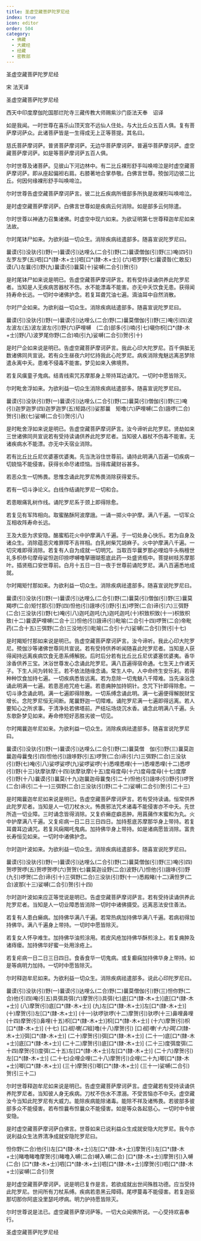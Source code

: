 ```yaml
---
title: 圣虚空藏菩萨陀罗尼经
index: true
icon: editor
order: 504
category:
  - 佛藏
  - 大藏经
  - 经藏
  - 密教部
---
```


  圣虚空藏菩萨陀罗尼经  

宋 法天译  

圣虚空藏菩萨陀罗尼经  

西天中印度摩伽陀国那烂陀寺三藏传教大师赐紫沙门臣法天奉　诏译  

如是我闻。一时世尊在喜乐山顶天宫不远仙人住处。与大比丘众五百人俱。复有菩萨摩诃萨众。此诸菩萨皆是一生得成无上正等菩提。其名曰。  

慈氏菩萨摩诃萨。普贤菩萨摩诃萨。无边华菩萨摩诃萨。普遍华菩萨摩诃萨。虚空藏菩萨摩诃萨。如是等菩萨摩诃萨五百人俱。  

尔时世尊及诸菩萨。见彼山下河边林中。有二比丘裸形舒手叫唤啼泣是时虚空藏菩萨摩诃萨。即从座起偏袒右肩。右膝著地合掌恭敬。白佛言世尊。殑伽河边彼二比丘。何因何缘裸形舒手叫唤啼泣。  

尔时世尊告虚空藏菩萨摩诃萨言。彼二比丘疾病所缠部多所执是故裸形叫唤啼泣。  

是时虚空藏菩萨摩诃萨。白佛言世尊如是疾病云何消除。如是部多云何除遣。  

尔时世尊以神通力召集诸佛。时虚空中现六如来。为欲证明第七世尊释迦牟尼如来法故。  

尔时尾钵尸如来。为欲利益一切众生。消除疾病祛遣部多。随喜宣说陀罗尼曰。  

曩谟(引)没驮(引)野(一)曩谟(引)达哩么(二合引)野(二)曩谟僧伽(引)野(三)唵(四引)左罗左罗(五)呬[口*(隸-木+士)]呬[口*(隸-木+士)] (六)呬罗野(七)曩谟昝(仁敢反)谟(八)左曩(引)野(九)曩谟(引)曩莫(十)娑嚩(二合引)贺(引)  

是时尾钵尸如来说是明已。告虚空藏菩萨摩诃萨言。若有受持读诵供养此陀罗尼者。当知是人无疾病苦器杖不伤。水不能漂毒不能害。亦无中夭饮食无患。获得闻持寿命长远。一切时中诸佛护念。若复耳聋咒油七遍。滴油耳中自然消散。  

尔时尸企如来。为欲利益一切众生。消除疾病祛遣部多。随喜宣说陀罗尼曰。  

曩谟(引)没驮(引)野(一)曩谟(引)达哩么(二合)野(二)曩莫僧伽(引)野(三)唵(引四)波左波左(五)波左波左(引)野(六)萨哩嚩　(二合)部多(引)喃(引七)嚫你枳[口*(隸-木+士)]野(八)波罗尾你野(二合)喃(引九)娑嚩(二合引)贺(引十)  

是时尸企如来说是明已。告虚空藏菩萨摩诃萨言。我此心印大陀罗尼。百千俱胝无数诸佛同共宣说。若有众生昼夜六时忆持我此心陀罗尼。病疾消除鬼魅远离恶梦除遣永离中夭。患难不侵毒不能害。梦见如来入佛境界。  

若复风癀童子鬼病。结青线索咒苏摩那身上带持耳边诵咒。一切时中愿皆除灭。  

尔时毗舍浮如来。为欲利益一切众生消除疾病祛遣部多。随喜宣说陀罗尼曰。  

曩谟(引)没驮(引)野(一)曩谟(引)达哩么(二合引)野(二)曩莫(引)僧伽(引)野(三)唵(引)迦罗迦罗(四)迦罗迦罗(五)矩路(引)娑那曩　矩噜(六)萨哩嚩(二合)誐啰(二合)贺(引)赦(七)娑嚩(二合引)贺(引八)  

是时毗舍浮如来说是明已。告虚空藏菩萨摩诃萨言。汝今谛听此陀罗尼。贤劫如来三世诸佛同共宣说若有受持读诵供养此陀罗尼者。当知彼人器杖不伤毒不能害。无诸疾病水不能漂。亦无中夭宿业消除。  

若有比丘比丘尼优婆塞优婆夷。先当洗浴住世尊前。诵持此明满八百遍一切疾病一切娆恼不能侵害。获得长命尽诸烦恼。当得库藏财谷甚多。  

若恶众生一切怖畏。思惟念诵此陀罗尼怖畏消除获得爱乐。  

若有一切斗诤论义。白线作结诵陀罗尼一切和合。  

若患眼痛乳树作线。诵陀罗尼系于颈上即得除愈。  

若复见有军阵相向。取蜜酪酥阿波摩誐。一诵一掷火中护摩。满八千遍。一切军众互相收阵寿命长远。  

王及大臣为求安隐。酪蜜稻花火中护摩满八千遍。于一切处身心快乐。若为自身及诸众生。消除蕴恶灾难罪障不吉祥相。白乳树柴咒胡麻子。火中护摩满八千遍。一切灾难即得消除。若复有人自为成就一切明咒。当取百华曩罗那必哩焰牛头栴檀世礼多枳恭句摩母娑怛迦印捺啰嚩噜拏珊瑚惹底此药一处盛贤瓶中。菩提树枝苏摩那叶。插贤瓶口安世尊前。白月十五日一日一夜于世尊前诵陀罗尼。满八百遍悉地成就。  

尔时羯矩忖那如来。为欲利益一切众生。消除疾病祛遣部多。随喜宣说陀罗尼曰。  

曩谟(引)没驮(引)野(一)曩谟(引)达哩么(二合引)野(二)曩莫(引)僧伽(引)野(三)曩莫羯啰(二合)矩忖那(引)野(四)怛他(引)誐哆(引)野(引五)啰贺(二合)谛(引六)三弭野(二合)三没驮(引)野(七)唵(引八)迦吒迦吒(九)迦吒迦吒(十)枳致枳致(十一)枳致枳致(十二)曩谟萨哩嚩(二合十三)怛他(引)誐谛(引)毗喻(二合引十四)啰贺(二合)帝毗药(二合十五)三弭野(二合)三没地(引)毗喻(二合引十六)娑嚩(二合引)贺(引十七)  

是时羯矩忖那如来说是明已。告虚空藏菩萨摩诃萨言。汝今谛听。我此心印大陀罗尼。殑伽沙等诸佛世尊同共宣说。若有受持供养听闻随喜此陀罗尼者。当知是人获得闻持远离疾病饮食无患系缚解脱。后时后分若有比丘比丘尼优婆塞优婆夷。香华涂香供养三宝。沐浴世尊发心念诵此陀罗尼。满八百遍得宿命通。七生天上作诸天子。下生人间为转轮王。若不依法随缘念诵。常生人中。人中命终生安乐刹。若得种种饮食加持七遍。一切疾病悉皆远离。若为息除一切鬼魅八千障难。当先澡浴念诵此明满一七遍。若患恶疮咒疮七遍。若患痈肿加持铜针。念咒下针即得除愈。一切斗诤念诵此明。满一七遍即得除散。一切系缚念诵此明。满一七遍便得解脱财宝增长。念陀罗尼恒无间断。尾曩野迦一切障难。诵陀罗尼满一七遍即得远离。若人要知心之所求事。于清净处若佛塔前。严结坛场烧沉水香。诵念此明满八千遍。头东欹卧梦见如来。寿命修短好恶胜劣彼一切见。  

尔时羯曩迦牟尼如来。为欲利益一切众生。消除疾病祛遣部多。随喜宣说陀罗尼曰。  

曩谟(引)没驮(引)野(一)曩谟(引)达哩么(二合引)野(二)曩莫僧　伽(引)野(三)曩莫迦曩迦母曩曳(引四)怛他(引)誐哆野(引五)啰贺(二合)谛(引六)三弭野(二合)三没驮(引)野(七)唵(引八)娑啰娑啰(九)娑啰娑啰(十)悉哩悉哩(十一)悉哩悉哩(十二)悉啰(引)野(十三)驮摩驮摩(十四)驮摩驮摩(十五)度母度母(十六)度母度母(十七)度摩(引)野(十八)曩谟(引)曩莫(十九)迦曩迦母曩曳(引二十)怛他(引)誐哆(引)野(引)啰贺(二合)谛(引二十一)三弭野(二合)三没驮(引)野(二十二)娑嚩(二合引)贺(引二十三)  

是时羯曩迦牟尼如来说是明已。告虚空藏菩萨摩诃萨言。若有受持读诵。恒常供养此陀罗尼者。当知是人一切刀杖水火。怖畏邪法咒术诸毒不能侵害亦不中夭。先世所造一切业障。三时诵念皆得消除。又复疥癞症癖恶肿。用菖蒱作末蜜和为丸。火中护摩满八千遍。又复疟病一日二日三日四日。加持惹底苏摩那华身上带持。若复耳聋耳边诵咒。若复风痫羯吒鬼病。加持佛华身上带持。如是诸病愿皆消除。富贵长寿恒见如来。一切时中诸佛护念。  

尔时迦叶波如来。为欲利益一切众生。消除疾病祛遣部多。随喜宣说陀罗尼曰。  

曩谟(引)没驮(引)野(一)曩谟(引)达哩么(二合引)野(二)曩莫僧伽(引)野(三)唵(引四)贺啰贺啰(五)贺啰贺啰(六)贺贺(七)曩莫迦设野(二合)波野(八)怛他(引)誐哆(引)野(九引)啰贺(二合)谛(引十)三弭野(二合)三没驮(引)野(十一)悉殿睹(十二)满怛罗(二合)波那(十三)娑嚩(二合引)贺(引十四)  

尔时迦叶波如来应正等觉说是明已。告虚空藏菩萨摩诃萨言。若有受持读诵供养此陀罗尼者。当知是人一切业障悉皆消除一切时中诸佛摄受。远离恶法安住善法。  

若复有人患白癞病。加持佛华满八千遍。若常热病加持佛华满八千遍。若病初得加持佛华。满八千遍身上带持。一切时中愿皆除灭。  

若复女人怀孕难生。加持佛华油煎涂用。若皮风疮加持佛华酥煎涂上。若复痈肿及诸痔瘘。加持佛华好蜜一处用涂疮上。  

若复疟病一日二日三日四日。食香食华一切鬼病。或复癫痫加持佛华身上带持。如是等病明力加持。一切时中愿皆除灭。  

尔时释迦牟尼如来。为欲利益一切众生。消除疾病祛遣部多。说此心印陀罗尼曰。  

曩谟(引)没驮(引)野(一)曩谟(引)达哩么(二合)野(二)曩莫僧伽(引)野(三)怛你野(二合)他(引四)唵(引五)具弭具弭(六)摩贺(引)具弭(七)底[口*(隸-木+士)]底[口*(隸-木+士)] (八)摩贺(引)底[口*(隸-木+士)] (九)左[口*(隸-木+士)]左[口*(隸-木+士)] (十)摩贺(引)左[口*(隸-木+士)] (十一)驮啰驮啰(十二)摩贺(引)驮啰(十三)鼻哩鼻哩(十四)摩贺(引)鼻哩(十五)枳[口*(隸-木+士)]枳[口*(隸-木+士)] (十六)摩贺(引)枳[口*(隸-木+士)] (十七) [口*祖]噜[口*祖]噜(十八)摩贺(引) [口*祖]噜(十九)弭[口*(隸-木+士)]弭[口*(隸-木+士)] (二十)摩贺(引)弭[口*(隸-木+士)] (二十一)底[口*(隸-木+士)]底[口*(隸-木+士)] (二十二)摩贺(引)底[口*(隸-木+士)] (二十三)度弭度弭(二十四)摩贺(引)度弭(二十五)左[口*(隸-木+士)]左[口*(隸-木+士)] (二十六)摩贺(引)左[口*(隸-木+士)] (二十七)企哩企哩(二十八)摩贺(引)企哩(二十九)唧[口*(隸-木+士)]唧[口*(隸-木+士)] (三十)摩贺(引)唧[口*(隸-木+士)] (三十一)娑嚩(二合引)贺(引三十二)  

尔时世尊释迦牟尼如来说是明已。告虚空藏菩萨摩诃萨言。虚空藏若有受持读诵供养陀罗尼者。当知彼人身无疾病。刀杖不伤水不漂溺。不受苦恼亦不中夭。虚空藏汝今当知此陀罗尼有大威力。能除疾病能除诸毒。能除不祥及诸怖畏。若彼部多彼部多众不能侵害。若布怛曩布怛曩众不能侵害。如是等众各起慈心。一切时中令彼安隐。  

是时虚空藏菩萨摩诃萨白佛言。世尊如来已说利益众生成就安隐大陀罗尼。我今亦说利益众生法界清净成就安隐陀罗尼曰。  

怛你野(二合)他(引)左[口*(隸-木+士)]左[口*(隸-木+士)]摩贺(引)左[口*(隸-木+士)]睹噜睹噜摩贺(引)睹噜入嚩(二合)嚩入嚩(二合) [口*(隸-木+士)]摩贺(引)入嚩(二合) [口*(隸-木+士)]呬[口*(隸-木+士)]呬[口*(隸-木+士)]摩贺(引)呬[口*(隸-木+士)]娑嚩(二合引)贺  

是时虚空藏菩萨摩诃萨。说是明已复作是言。若欲成就出世间殊胜功德。应当受持此陀罗尼。世间所有刀杖系缚。疾病若患黑云障碍。尾啰蔓毒不能侵害。若复迦驱那切那你阿底没里瑟吒啰病。明力护持愿皆除灭。  

尔时世尊说是法已。虚空藏菩萨摩诃萨等。一切大众闻佛所说。一心受持欢喜奉行。  

圣虚空藏菩萨陀罗尼经  
